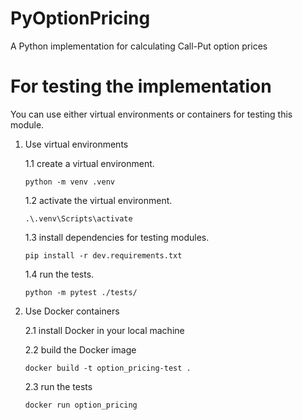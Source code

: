 # PyOptionPricing
A Python implementation for calculating Call-Put option prices

# For testing the implementation
You can use either virtual environments or containers for testing this module.

1. Use virtual environments
    
    1.1 create a virtual environment.
    ```
    python -m venv .venv
    ```
    1.2 activate the virtual environment.
    ```
    .\.venv\Scripts\activate
    ```
    1.3 install dependencies for testing modules.
    ```
    pip install -r dev.requirements.txt
    ```
    1.4 run the tests.
    ```
    python -m pytest ./tests/
    ```
2. Use Docker containers

    2.1 install Docker in your local machine

    2.2 build the Docker image
    ```
    docker build -t option_pricing-test .
    ```
    2.3 run the tests 
    ```
    docker run option_pricing
    ```
